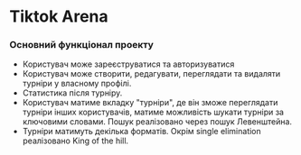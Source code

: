 # Tiktok Arena
### Основний функціонал проекту
- Користувач може зареєструватися та авторизуватися
- Користувач може створити, редагувати, переглядати та видаляти турніри у власному профілі.
- Статистика після турніру.
- Користувач матиме вкладку "турніри", де він зможе переглядати турніри інших користувачів, матиме можливість шукати турніри за ключовими словами. Пошук реалізовано через пошук Левенштейна.
- Турніри матимуть декілька форматів. Окрім single elimination реалізовано King of the hill.
